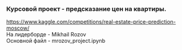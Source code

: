 ### Курсовой проект - предсказание цен на квартиры.  
https://www.kaggle.com/competitions/real-estate-price-prediction-moscow/  
На лидерборде - Mikhail Rozov  
Основной файл - mrozov_project.ipynb
